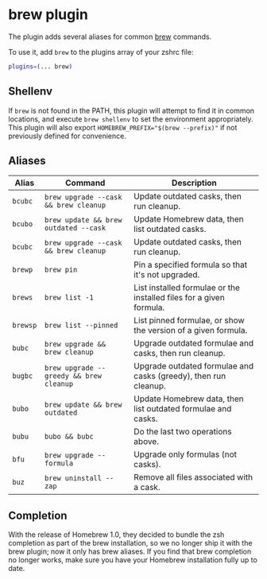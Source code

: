 # brew plugin

The plugin adds several aliases for common [brew](https://brew.sh) commands.

To use it, add `brew` to the plugins array of your zshrc file:

```zsh
plugins=(... brew)
```

## Shellenv

If `brew` is not found in the PATH, this plugin will attempt to find it in common
locations, and execute `brew shellenv` to set the environment appropriately.
This plugin will also export `HOMEBREW_PREFIX="$(brew --prefix)"` if not previously
defined for convenience.

## Aliases

| Alias    | Command                                 | Description                                                         |
| -------- | --------------------------------------- | ------------------------------------------------------------------- |
| `bcubc`  | `brew upgrade --cask && brew cleanup`   | Update outdated casks, then run cleanup.                            |
| `bcubo`  | `brew update && brew outdated --cask`   | Update Homebrew data, then list outdated casks.                     |
| `bcubc`  | `brew upgrade --cask && brew cleanup`   | Update outdated casks, then run cleanup.                            |
| `brewp`  | `brew pin`                              | Pin a specified formula so that it's not upgraded.                  |
| `brews`  | `brew list -1`                          | List installed formulae or the installed files for a given formula. |
| `brewsp` | `brew list --pinned`                    | List pinned formulae, or show the version of a given formula.       |
| `bubc`   | `brew upgrade && brew cleanup`          | Upgrade outdated formulae and casks, then run cleanup.              |
| `bugbc`  | `brew upgrade --greedy && brew cleanup` | Upgrade outdated formulae and casks (greedy), then run cleanup.     |
| `bubo`   | `brew update && brew outdated`          | Update Homebrew data, then list outdated formulae and casks.        |
| `bubu`   | `bubo && bubc`                          | Do the last two operations above.                                   |
| `bfu`    | `brew upgrade --formula`                | Upgrade only formulas (not casks).                                  |
| `buz`    | `brew uninstall --zap`                  | Remove all files associated with a cask.                            |

## Completion

With the release of Homebrew 1.0, they decided to bundle the zsh completion as part of the
brew installation, so we no longer ship it with the brew plugin; now it only has brew
aliases. If you find that brew completion no longer works, make sure you have your Homebrew
installation fully up to date.
